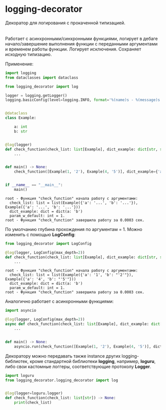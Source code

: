# **logging-decorator**

Декоратор для логирования с прокаченной типизацией.
<br><br><br>
Работает с асинхронными/синхронными функциями,
логирует в дебаге начало/завершение выполнения функции с переданными аргументами и временем работы функции. Логирует исключения.
Сохраняет исходную типизацию.

Применение:

```python
import logging
from dataclasses import dataclass

from logging_decorator import log

logger = logging.getLogger()
logging.basicConfig(level=logging.INFO, format='%(name)s - %(message)s')


@dataclass
class Example:

    a: int
    b: str


@log(logger)
def check_function(check_list: list[Example], dict_example: dict[str, str], param_w_default: int = 1) -> None:
    ...


def main() -> None:
    check_function([Example(1, '2'), Example(4, '5')], dict_example={'a': 'b'})


if __name__ == "__main__":
    main()
```

```
root - Функция "check_function" начала работу с аргументами:
  check_list: list = list(Example({'a': '...', 'b': '...'}), Example({'a': '...', 'b': '...'}))
  dict_example: dict = dict(a: 'b')
  param_w_default: int = 1.
root - Функция "check_function" завершила работу за 0.0003 сек.
```

По умолчанию глубина прохождения по аргументам = 1. Можно изменить с помощью **LogConfig**:

```python
from logging_decorator import LogConfig

@log(logger, LogConfig(max_depth=2))
def check_function(check_list: list[Example], dict_example: dict[str, str], param_w_default: int = 1) -> None:
    ...
```

```
root - Функция "check_function" начала работу с аргументами:
  check_list: list = list(Example({'a': '1', 'b': "'2'"}), Example({'a': '4', 'b': "'5'"}))
  dict_example: dict = dict(a: 'b')
  param_w_default: int = 1.
root - Функция "check_function" завершила работу за 0.0003 сек.
```

Аналогично работает с асинхронными функциями:

```python
import asyncio

@log(logger, LogConfig(max_depth=2))
async def check_function(check_list: list[Example], dict_example: dict[str, str], param_w_default: int = 1) -> None:
    ...


def main() -> None:
    asyncio.run(check_function([Example(1, '2'), Example(4, '5')], dict_example={'a': 'b'}))
```

Декоратору можно передавать также instance других logging-библиотек,
кроме стандартной библиотеки **logging**, например, **loguru**,
либо свои кастомные логгеры, соответствующие протоколу **Logger**.

```python
import loguru
from logging_decorator.logging_decorator import log


@log(logger=loguru.logger)
def check_function(check_list: list[str]) -> None:
    print(check_list)
```
